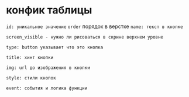 # конфик таблицы
`id: уникальное значение`
`order` порядок в верстке
`name: текст в кнопке`

`screen_visible - нужно ли рисоваться в скрине верхнем уровне`

`type: button указывает что это кнопка`

`title: хинт кнопки`

`img: url до изображения в кнопки`
 
`style: стили кнопок`

`event: события и логика функции`   
